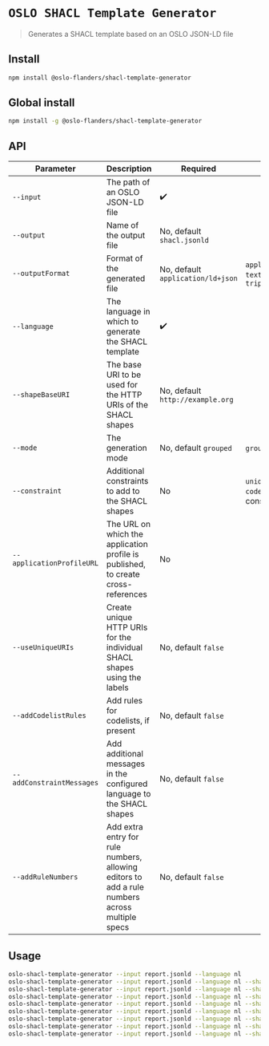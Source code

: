 # `OSLO SHACL Template Generator`

> Generates a SHACL template based on an OSLO JSON-LD file

## Install

```bash
npm install @oslo-flanders/shacl-template-generator
```

## Global install

```bash
npm install -g @oslo-flanders/shacl-template-generator
```

## API
| Parameter        | Description                                                 | Required                          | Possible values                             |
| ---------------- | ----------------------------------------------------------- | --------------------------------- | ------------------------------------------- |
| `--input`        | The path of an OSLO JSON-LD file | :heavy_check_mark:                |                                             |
| `--output`       | Name of the output file                                     | No, default `shacl.jsonld` |                                             |
| `--outputFormat`       | Format of the generated file | No, default `application/ld+json` |`application/ld+json`, `text/turtle`,`application/n-triples`                                             |
| `--language`     | The language in which to generate the SHACL template | :heavy_check_mark: | |
| `--shapeBaseURI` | The base URI to be used for the HTTP URIs of the SHACL shapes | No, default `http://example.org` ||
| `--mode` | The generation mode | No, default `grouped` | `grouped` or `individual` |
| `--constraint` | Additional constraints to add to the SHACL shapes | No | `uniqueLanguages`, `nodeKind`, `codelist`. Multiple constraint are allowed |
| `--applicationProfileURL` | The URL on which the application profile is published, to create cross-references | No | |
| `--useUniqueURIs` | Create unique HTTP URIs for the individual SHACL shapes using the labels | No, default `false` | |
| `--addCodelistRules` | Add rules for codelists, if present | No, default `false` | |
| `--addConstraintMessages` | Add additional messages in the configured language to the SHACL shapes | No, default `false` ||
| `--addRuleNumbers` | Add extra entry for rule numbers, allowing editors to add a rule numbers across multiple specs | No, default `false` ||

## Usage

```bash
oslo-shacl-template-generator --input report.jsonld --language nl
oslo-shacl-template-generator --input report.jsonld --language nl --shapeBaseURI https://data.vlaanderen.be
oslo-shacl-template-generator --input report.jsonld --language nl --shapeBaseURI https://data.vlaanderen.be --mode individual
oslo-shacl-template-generator --input report.jsonld --language nl --shapeBaseURI https://data.vlaanderen.be --constraint uniqueLanguages --constraint nodeKind
oslo-shacl-template-generator --input report.jsonld --language nl --shapeBaseURI https://data.vlaanderen.be --applicationProfileURL https://data.vlaanderen.be/doc/applicatieprofiel/verkeersmetingen
oslo-shacl-template-generator --input report.jsonld --language nl --shapeBaseURI https://data.vlaanderen.be --useUniqueURIs true
oslo-shacl-template-generator --input report.jsonld --language nl --shapeBaseURI https://data.vlaanderen.be --addCodelistRules true
oslo-shacl-template-generator --input report.jsonld --language nl --shapeBaseURI https://data.vlaanderen.be --addConstraintMessages true
oslo-shacl-template-generator --input report.jsonld --language nl --shapeBaseURI https://data.vlaanderen.be --addRuleNumbers true
```

